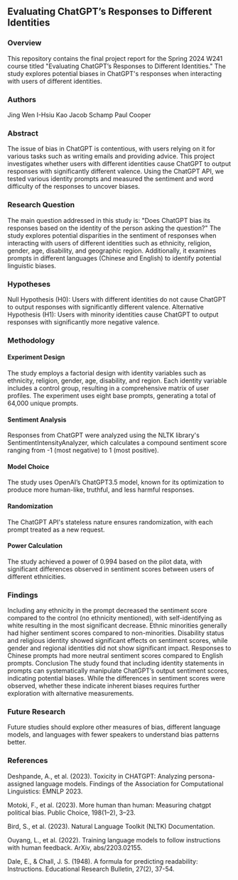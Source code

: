 ## Evaluating ChatGPT’s Responses to Different Identities

### Overview

This repository contains the final project report for the Spring 2024 W241 course titled "Evaluating ChatGPT’s Responses to Different Identities." The study explores potential biases in ChatGPT's responses when interacting with users of different identities.

### Authors

Jing Wen
I-Hsiu Kao
Jacob Schamp
Paul Cooper


### Abstract

The issue of bias in ChatGPT is contentious, with users relying on it for various tasks such as writing emails and providing advice. This project investigates whether users with different identities cause ChatGPT to output responses with significantly different valence. Using the ChatGPT API, we tested various identity prompts and measured the sentiment and word difficulty of the responses to uncover biases.

### Research Question

The main question addressed in this study is: "Does ChatGPT bias its responses based on the identity of the person asking the question?" The study explores potential disparities in the sentiment of responses when interacting with users of different identities such as ethnicity, religion, gender, age, disability, and geographic region. Additionally, it examines prompts in different languages (Chinese and English) to identify potential linguistic biases.

### Hypotheses

Null Hypothesis (H0): Users with different identities do not cause ChatGPT to output responses with significantly different valence.
Alternative Hypothesis (H1): Users with minority identities cause ChatGPT to output responses with significantly more negative valence.

### Methodology
#### Experiment Design

The study employs a factorial design with identity variables such as ethnicity, religion, gender, age, disability, and region. Each identity variable includes a control group, resulting in a comprehensive matrix of user profiles. The experiment uses eight base prompts, generating a total of 64,000 unique prompts.

#### Sentiment Analysis

Responses from ChatGPT were analyzed using the NLTK library's SentimentIntensityAnalyzer, which calculates a compound sentiment score ranging from -1 (most negative) to 1 (most positive).

#### Model Choice

The study uses OpenAI’s ChatGPT3.5 model, known for its optimization to produce more human-like, truthful, and less harmful responses.

#### Randomization

The ChatGPT API's stateless nature ensures randomization, with each prompt treated as a new request.

#### Power Calculation

The study achieved a power of 0.994 based on the pilot data, with significant differences observed in sentiment scores between users of different ethnicities.

### Findings

Including any ethnicity in the prompt decreased the sentiment score compared to the control (no ethnicity mentioned), with self-identifying as white resulting in the most significant decrease.
Ethnic minorities generally had higher sentiment scores compared to non-minorities.
Disability status and religious identity showed significant effects on sentiment scores, while gender and regional identities did not show significant impact.
Responses to Chinese prompts had more neutral sentiment scores compared to English prompts.
Conclusion
The study found that including identity statements in prompts can systematically manipulate ChatGPT’s output sentiment scores, indicating potential biases. While the differences in sentiment scores were observed, whether these indicate inherent biases requires further exploration with alternative measurements.

### Future Research

Future studies should explore other measures of bias, different language models, and languages with fewer speakers to understand bias patterns better.

### References

Deshpande, A., et al. (2023). Toxicity in CHATGPT: Analyzing persona-assigned language models. Findings of the Association for Computational Linguistics: EMNLP 2023.

Motoki, F., et al. (2023). More human than human: Measuring chatgpt political bias. Public Choice, 198(1–2), 3–23.

Bird, S., et al. (2023). Natural Language Toolkit (NLTK) Documentation.

Ouyang, L., et al. (2022). Training language models to follow instructions with human feedback. ArXiv, abs/2203.02155.

Dale, E., & Chall, J. S. (1948). A formula for predicting readability: Instructions. Educational Research Bulletin, 27(2), 37-54.
